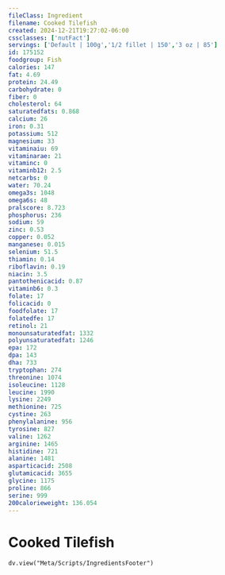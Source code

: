 ```yaml
---
fileClass: Ingredient
filename: Cooked Tilefish
created: 2024-12-21T19:27:02-06:00
cssclasses: ['nutFact']
servings: ['Default | 100g','1/2 fillet | 150','3 oz | 85']
id: 175152
foodgroup: Fish
calories: 147
fat: 4.69
protein: 24.49
carbohydrate: 0
fiber: 0
cholesterol: 64
saturatedfats: 0.868
calcium: 26
iron: 0.31
potassium: 512
magnesium: 33
vitaminaiu: 69
vitaminarae: 21
vitaminc: 0
vitaminb12: 2.5
netcarbs: 0
water: 70.24
omega3s: 1048
omega6s: 48
pralscore: 8.723
phosphorus: 236
sodium: 59
zinc: 0.53
copper: 0.052
manganese: 0.015
selenium: 51.5
thiamin: 0.14
riboflavin: 0.19
niacin: 3.5
pantothenicacid: 0.87
vitaminb6: 0.3
folate: 17
folicacid: 0
foodfolate: 17
folatedfe: 17
retinol: 21
monounsaturatedfat: 1332
polyunsaturatedfat: 1246
epa: 172
dpa: 143
dha: 733
tryptophan: 274
threonine: 1074
isoleucine: 1128
leucine: 1990
lysine: 2249
methionine: 725
cystine: 263
phenylalanine: 956
tyrosine: 827
valine: 1262
arginine: 1465
histidine: 721
alanine: 1481
asparticacid: 2508
glutamicacid: 3655
glycine: 1175
proline: 866
serine: 999
200calorieweight: 136.054
---
```


# Cooked Tilefish

```dataviewjs
dv.view("Meta/Scripts/IngredientsFooter")
```
